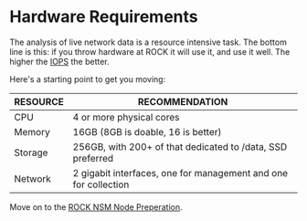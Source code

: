 # Hardware Requirements

The analysis of live network data is a resource intensive task. The bottom line
is this: if you throw hardware at ROCK it will use it, and use it well. The higher
the [IOPS](https://en.wikipedia.org/wiki/IOPS) the better.

Here's a starting point to get you moving:

| RESOURCE | RECOMMENDATION                                                  |
|----------|-----------------------------------------------------------------|
| CPU      | 4 or more physical cores                                        |
| Memory   | 16GB (8GB is doable, 16 is better)                              |
| Storage  | 256GB, with 200+ of that dedicated to /data, SSD preferred      |
| Network  | 2 gigabit interfaces, one for management and one for collection |

Move on to the [ROCK NSM Node Preperation](rocknsm-NodePrep.md).
